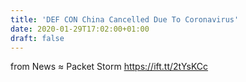 ```yaml
---
title: 'DEF CON China Cancelled Due To Coronavirus'
date: 2020-01-29T17:02:00+01:00
draft: false
---
```


  
  
from News ≈ Packet Storm https://ift.tt/2tYsKCc